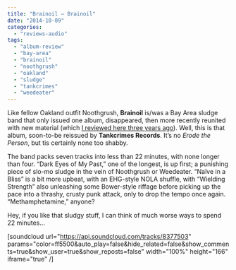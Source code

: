 ```yaml
---
title: "Brainoil – Brainoil"
date: "2014-10-09"
categories: 
  - "reviews-audio"
tags: 
  - "album-review"
  - "bay-area"
  - "brainoil"
  - "noothgrush"
  - "oakland"
  - "sludge"
  - "tankcrimes"
  - "weedeater"
---
```


Like fellow Oakland outfit Noothgrush, **Brainoil** is/was a Bay Area sludge band that only issued one album, disappeared, then more recently reunited with new material (which [I reviewed here three years ago](https://hellbound.ca/2011/07/brainoil-death-of-this-dry-season/)). Well, this is that album, soon-to-be reissued by **Tankcrimes Records**. It’s no _Erode the Person_, but tis certainly none too shabby.

The band packs seven tracks into less than 22 minutes, with none longer than four. “Dark Eyes of My Past,” one of the longest, is up first; a punishing piece of slo-mo sludge in the vein of Noothgrush or Weedeater. “Naïve in a Bliss” is a bit more upbeat, with an EHG-style NOLA shuffle, with “Wielding Strength” also unleashing some Bower-style riffage before picking up the pace into a thrashy, crusty punk attack, only to drop the tempo once again. “Methamphetamine,” anyone?

Hey, if you like that sludgy stuff, I can think of much worse ways to spend 22 minutes…

\[soundcloud url="https://api.soundcloud.com/tracks/8377503" params="color=ff5500&auto\_play=false&hide\_related=false&show\_comments=true&show\_user=true&show\_reposts=false" width="100%" height="166" iframe="true" /\]
